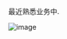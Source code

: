 最近熟悉业务中.

![image](https://github.com/user-attachments/assets/3bd05893-ec85-4eb6-8802-e691decaef4e)
